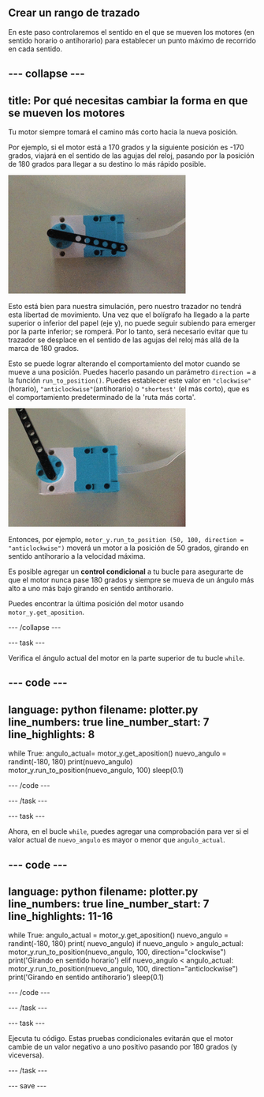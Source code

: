 ## Crear un rango de trazado

En este paso controlaremos el sentido en el que se mueven los motores (en sentido horario o antihorario) para establecer un punto máximo de recorrido en cada sentido.

--- collapse ---
---
title: Por qué necesitas cambiar la forma en que se mueven los motores
---

Tu motor siempre tomará el camino más corto hacia la nueva posición.

Por ejemplo, si el motor está a 170 grados y la siguiente posición es -170 grados, viajará en el sentido de las agujas del reloj, pasando por la posición de 180 grados para llegar a su destino lo más rápido posible.

![Un video que muestra un motor LEGO® Technic ™ con una columna negra ensamblada. El motor está girando y la columna gira como una manecilla de reloj en respuesta a los datos. El motor gira 360 grados completos, viajando en el sentido de las agujas del reloj y en sentido antihorario y, a veces, pasa por la posición cero en cualquier dirección.](images/motor_through_zero.gif)

Esto está bien para nuestra simulación, pero nuestro trazador no tendrá esta libertad de movimiento. Una vez que el bolígrafo ha llegado a la parte superior o inferior del papel (eje y), no puede seguir subiendo para emerger por la parte inferior; se romperá. Por lo tanto, será necesario evitar que tu trazador se desplace en el sentido de las agujas del reloj más allá de la marca de 180 grados.

Esto se puede lograr alterando el comportamiento del motor cuando se mueve a una posición. Puedes hacerlo pasando un parámetro `direction =` a la función `run_to_position()`. Puedes establecer este valor en `"clockwise"`(horario), `"anticlockwise"`(antihorario) o `"shortest'` (el más corto), que es el comportamiento predeterminado de la 'ruta más corta'.

![Un video que muestra un motor LEGO® Technic ™ con una columna negra ensamblada. El motor está girando y la columna gira como una manecilla de reloj en respuesta a los datos. El motor gira entre 0 y 180 grados, pero nunca pasa por cero.](images/motor_not_zero.gif)

Entonces, por ejemplo, `motor_y.run_to_position (50, 100, direction = "anticlockwise")` moverá un motor a la posición de 50 grados, girando en sentido antihorario a la velocidad máxima.

Es posible agregar un **control condicional** a tu bucle para asegurarte de que el motor nunca pase 180 grados y siempre se mueva de un ángulo más alto a uno más bajo girando en sentido antihorario.

Puedes encontrar la última posición del motor usando `motor_y.get_aposition`.

--- /collapse ---

--- task ---

Verifica el ángulo actual del motor en la parte superior de tu bucle `while`.

--- code ---
---
language: python 
filename: plotter.py 
line_numbers: true 
line_number_start: 7
line_highlights: 8
---

while True: 
    angulo_actual= motor_y.get_aposition() 
    nuevo_angulo = randint(-180, 180) 
    print(nuevo_angulo) 
    motor_y.run_to_position(nuevo_angulo, 100) 
    sleep(0.1)

--- /code ---

--- /task ---

--- task ---

Ahora, en el bucle `while`, puedes agregar una comprobación para ver si el valor actual de `nuevo_angulo` es mayor o menor que `angulo_actual`.

--- code ---
---
language: python 
filename: plotter.py 
line_numbers: true 
line_number_start: 7
line_highlights: 11-16
---

while True: 
    angulo_actual = motor_y.get_aposition() 
    nuevo_angulo = randint(-180, 180) 
    print( nuevo_angulo) 
    if nuevo_angulo > angulo_actual: 
        motor_y.run_to_position(nuevo_angulo, 100, direction="clockwise") 
        print('Girando en sentido horario') 
    elif nuevo_angulo < angulo_actual: 
        motor_y.run_to_position(nuevo_angulo, 100, direction="anticlockwise") 
        print('Girando en sentido antihorario') 
    sleep(0.1)

--- /code ---

--- /task ---

--- task ---

Ejecuta tu código. Estas pruebas condicionales evitarán que el motor cambie de un valor negativo a uno positivo pasando por 180 grados (y viceversa).

--- /task ---

--- save ---

